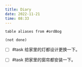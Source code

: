 ```yaml
---
title: Diary
date: 2022-11-21
time: 08:33
---
```


```dataview
table aliases from #ordBog  
```

```tasks
(not done)
```

- [ ] #task 给家里的灯都设计更换一下。
- [ ] #task 把家里的窗帘都安装一下。

